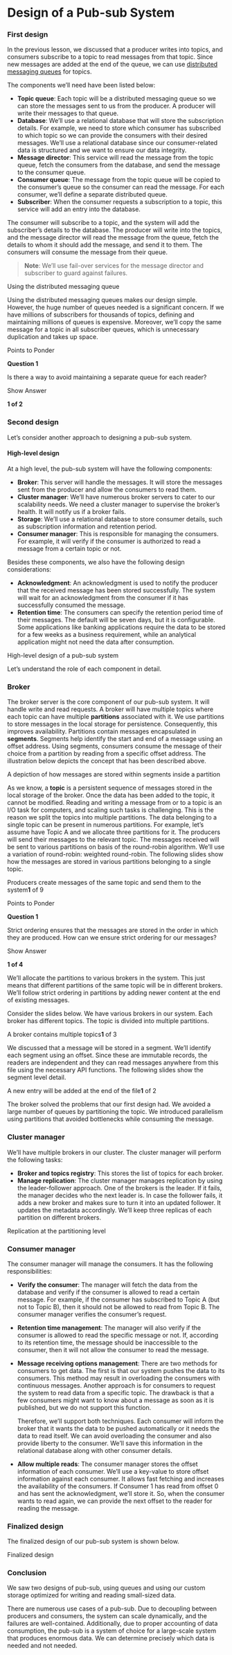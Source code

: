 # Design of a Pub-sub System

### First design <a href="#first-design-0" id="first-design-0"></a>

In the previous lesson, we discussed that a producer writes into topics, and consumers subscribe to a topic to read messages from that topic. Since new messages are added at the end of the queue, we can use [distributed messaging queues](https://www.educative.io/collection/page/10370001/4941429335392256/5148400467312640) for topics.

The components we’ll need have been listed below:

* **Topic queue**: Each topic will be a distributed messaging queue so we can store the messages sent to us from the producer. A producer will write their messages to that queue.
* **Database**: We’ll use a relational database that will store the subscription details. For example, we need to store which consumer has subscribed to which topic so we can provide the consumers with their desired messages. We’ll use a relational database since our consumer-related data is structured and we want to ensure our data integrity.
* **Message director**: This service will read the message from the topic queue, fetch the consumers from the database, and send the message to the consumer queue.
* **Consumer queue**: The message from the topic queue will be copied to the consumer’s queue so the consumer can read the message. For each consumer, we’ll define a separate distributed queue.
* **Subscriber**: When the consumer requests a subscription to a topic, this service will add an entry into the database.

The consumer will subscribe to a topic, and the system will add the subscriber’s details to the database. The producer will write into the topics, and the message director will read the message from the queue, fetch the details to whom it should add the message, and send it to them. The consumers will consume the message from their queue.

> **Note**: We’ll use fail-over services for the message director and subscriber to guard against failures.

Using the distributed messaging queue

Using the distributed messaging queues makes our design simple. However, the huge number of queues needed is a significant concern. If we have millions of subscribers for thousands of topics, defining and maintaining millions of queues is expensive. Moreover, we’ll copy the same message for a topic in all subscriber queues, which is unnecessary duplication and takes up space.

Points to Ponder

**Question 1**

Is there a way to avoid maintaining a separate queue for each reader?

Show Answer

**1 of 2**

### Second design <a href="#second-design-0" id="second-design-0"></a>

Let’s consider another approach to designing a pub-sub system.

#### High-level design <a href="#high-level-design-1" id="high-level-design-1"></a>

At a high level, the pub-sub system will have the following components:

* **Broker**: This server will handle the messages. It will store the messages sent from the producer and allow the consumers to read them.
* **Cluster manager**: We’ll have numerous broker servers to cater to our scalability needs. We need a cluster manager to supervise the broker’s health. It will notify us if a broker fails.
* **Storage**: We’ll use a relational database to store consumer details, such as subscription information and retention period.
* **Consumer manager**: This is responsible for managing the consumers. For example, it will verify if the consumer is authorized to read a message from a certain topic or not.

Besides these components, we also have the following design considerations:

* **Acknowledgment**: An acknowledgment is used to notify the producer that the received message has been stored successfully. The system will wait for an acknowledgment from the consumer if it has successfully consumed the message.
* **Retention time**: The consumers can specify the retention period time of their messages. The default will be seven days, but it is configurable. Some applications like banking applications require the data to be stored for a few weeks as a business requirement, while an analytical application might not need the data after consumption.

High-level design of a pub-sub system

Let’s understand the role of each component in detail.

### Broker <a href="#broker-0" id="broker-0"></a>

The broker server is the core component of our pub-sub system. It will handle write and read requests. A broker will have multiple topics where each topic can have multiple **partitions** associated with it. We use partitions to store messages in the local storage for persistence. Consequently, this improves availability. Partitions contain messages encapsulated in **segments**. Segments help identify the start and end of a message using an offset address. Using segments, consumers consume the message of their choice from a partition by reading from a specific offset address. The illustration below depicts the concept that has been described above.

A depiction of how messages are stored within segments inside a partition

As we know, a **topic** is a persistent sequence of messages stored in the local storage of the broker. Once the data has been added to the topic, it cannot be modified. Reading and writing a message from or to a topic is an I/O task for computers, and scaling such tasks is challenging. This is the reason we split the topics into multiple partitions. The data belonging to a single topic can be present in numerous partitions. For example, let’s assume have Topic A and we allocate three partitions for it. The producers will send their messages to the relevant topic. The messages received will be sent to various partitions on basis of the round-robin algorithm. We’ll use a variation of round-robin: weighted round-robin. The following slides show how the messages are stored in various partitions belonging to a single topic.

Producers create messages of the same topic and send them to the system**1** of 9

Points to Ponder

**Question 1**

Strict ordering ensures that the messages are stored in the order in which they are produced. How can we ensure strict ordering for our messages?

Show Answer

**1 of 4**

We’ll allocate the partitions to various brokers in the system. This just means that different partitions of the same topic will be in different brokers. We’ll follow strict ordering in partitions by adding newer content at the end of existing messages.

Consider the slides below. We have various brokers in our system. Each broker has different topics. The topic is divided into multiple partitions.

A broker contains multiple topics**1** of 3

We discussed that a message will be stored in a segment. We’ll identify each segment using an offset. Since these are immutable records, the readers are independent and they can read messages anywhere from this file using the necessary API functions. The following slides show the segment level detail.

A new entry will be added at the end of the file**1** of 2

The broker solved the problems that our first design had. We avoided a large number of queues by partitioning the topic. We introduced parallelism using partitions that avoided bottlenecks while consuming the message.

### Cluster manager <a href="#cluster-manager-0" id="cluster-manager-0"></a>

We’ll have multiple brokers in our cluster. The cluster manager will perform the following tasks:

* **Broker and topics registry**: This stores the list of topics for each broker.
* **Manage replication**: The cluster manager manages replication by using the leader-follower approach. One of the brokers is the leader. If it fails, the manager decides who the next leader is. In case the follower fails, it adds a new broker and makes sure to turn it into an updated follower. It updates the metadata accordingly. We’ll keep three replicas of each partition on different brokers.

Replication at the partitioning level

### Consumer manager <a href="#consumer-manager-0" id="consumer-manager-0"></a>

The consumer manager will manage the consumers. It has the following responsibilities:

* **Verify the consumer**: The manager will fetch the data from the database and verify if the consumer is allowed to read a certain message. For example, if the consumer has subscribed to Topic A (but not to Topic B), then it should not be allowed to read from Topic B. The consumer manager verifies the consumer’s request.
* **Retention time management**: The manager will also verify if the consumer is allowed to read the specific message or not. If, according to its retention time, the message should be inaccessible to the consumer, then it will not allow the consumer to read the message.
*   **Message receiving options management**: There are two methods for consumers to get data. The first is that our system pushes the data to its consumers. This method may result in overloading the consumers with continuous messages. Another approach is for consumers to request the system to read data from a specific topic. The drawback is that a few consumers might want to know about a message as soon as it is published, but we do not support this function.

    Therefore, we’ll support both techniques. Each consumer will inform the broker that it wants the data to be pushed automatically or it needs the data to read itself. We can avoid overloading the consumer and also provide liberty to the consumer. We’ll save this information in the relational database along with other consumer details.
* **Allow multiple reads**: The consumer manager stores the offset information of each consumer. We’ll use a key-value to store offset information against each consumer. It allows fast fetching and increases the availability of the consumers. If Consumer 1 has read from offset 0 and has sent the acknowledgment, we’ll store it. So, when the consumer wants to read again, we can provide the next offset to the reader for reading the message.

### Finalized design <a href="#finalized-design-1" id="finalized-design-1"></a>

The finalized design of our pub-sub system is shown below.

Finalized design

### Conclusion <a href="#conclusion-0" id="conclusion-0"></a>

We saw two designs of pub-sub, using queues and using our custom storage optimized for writing and reading small-sized data.

There are numerous use cases of a pub-sub. Due to decoupling between producers and consumers, the system can scale dynamically, and the failures are well-contained. Additionally, due to proper accounting of data consumption, the pub-sub is a system of choice for a large-scale system that produces enormous data. We can determine precisely which data is needed and not needed.

